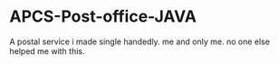 # APCS-Post-office-JAVA
A postal service i made single handedly. me and only me. no one else helped me with this. 
